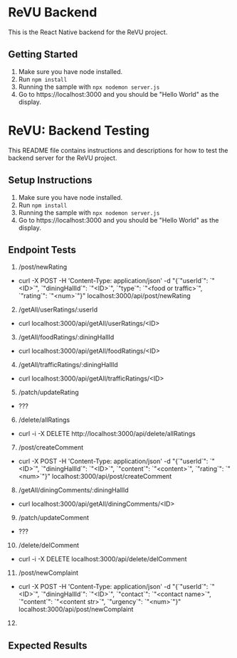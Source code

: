 # ReVU Backend
This is the React Native backend for the ReVU project.

## Getting Started
1. Make sure you have node installed.
2. Run `npm install`
4. Running the sample with `npx nodemon server.js`
5. Go to https://localhost:3000 and you should be "Hello World" as the display.

# ReVU: Backend Testing
This README file contains instructions and descriptions for how to test the backend server for the ReVU project.

## Setup Instructions
1. Make sure you have node installed.
2. Run `npm install`
4. Running the sample with `npx nodemon server.js`
5. Go to https://localhost:3000 and you should be "Hello World" as the display.

## Endpoint Tests
1. /post/newRating
* curl -X POST -H 'Content-Type: application/json' -d "{\`"userId\`": \`"\<ID\>\`", \`"diningHallId\`": \`"\<ID\>\`", \`"type\`": \`"\<food or traffic\>\`", \`"rating\`": \`"\<num\>\`"}" localhost:3000/api/post/newRating
2. /getAll/userRatings/:userId
* curl localhost:3000/api/getAll/userRatings/\<ID\>
3. /getAll/foodRatings/:diningHallId
* curl localhost:3000/api/getAll/foodRatings/\<ID\>
4. /getAll/trafficRatings/:diningHallId
* curl localhost:3000/api/getAll/trafficRatings/\<ID\>
5. /patch/updateRating
* ???
6. /delete/allRatings
* curl -i -X DELETE http://localhost:3000/api/delete/allRatings
7. /post/createComment
* curl -X POST -H 'Content-Type: application/json' -d "{\`"userId\`": \`"\<ID\>\`", \`"diningHallId\`": \`"\<ID\>\`", \`"content\`": \`"\<content\>\`", \`"rating\`": \`"\<num\>\`"}" localhost:3000/api/post/createComment
8. /getAll/diningComments/:diningHallId
* curl localhost:3000/api/getAll/diningComments/\<ID\>
9. /patch/updateComment
* ???
10. /delete/delComment
* curl -i -X DELETE localhost:3000/api/delete/delComment
11. /post/newComplaint
* curl -X POST -H 'Content-Type: application/json' -d "{\`"userId\`": \`"\<ID\>\`", \`"diningHallId\`": \`"\<ID\>\`", \`"contact\`": \`"\<contact name\>\`", \`"content\`": \`"\<content str\>\`", \`"urgency\`": \`"\<num\>\`"}" localhost:3000/api/post/newComplaint
12. 

## Expected Results



